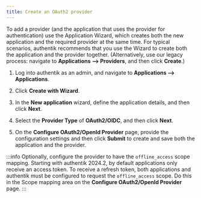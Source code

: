 ```yaml
---
title: Create an OAuth2 provider
---
```


To add a provider (and the application that uses the provider for authentication) use the Application Wizard, which creates both the new application and the required provider at the same time. For typical scenarios, authentik recommends that you use the Wizard to create both the application and the provider together. (Alternatively, use our legacy process: navigate to **Applications --> Providers**, and then click **Create**.)

1. Log into authentik as an admin, and navigate to **Applications --> Applications**.

2. Click **Create with Wizard**.

3. In the **New application** wizard, define the application details, and then click **Next**.

4. Select the **Provider Type** of **OAuth2/OIDC**, and then click **Next**.

5. On the **Configure OAuth2/OpenId Provider** page, provide the configuration settings and then click **Submit** to create and save both the application and the provider.

:::info
Optionally, configure the provider to have the `offline_access` scope mapping. Starting with authentik 2024.2, by default applications only receive an access token. To receive a refresh token, both applications and authentik must be configured to request the `offline_access` scope. Do this in the Scope mapping area on the **Configure OAuth2/OpenId Provider** page.
:::
